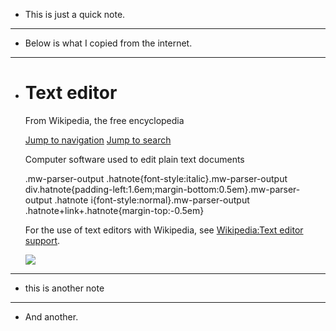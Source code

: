 - This is just a quick note.

---

- Below is what I copied from the internet.

---

- # Text editor

	From Wikipedia, the free encyclopedia

	[Jump to navigation](https://en.wikipedia.org/wiki/Text_editor#mw-head) [Jump to search](https://en.wikipedia.org/wiki/Text_editor#searchInput)

	Computer software used to edit plain text documents

	.mw-parser-output .hatnote{font-style:italic}.mw-parser-output div.hatnote{padding-left:1.6em;margin-bottom:0.5em}.mw-parser-output .hatnote i{font-style:normal}.mw-parser-output .hatnote+link+.hatnote{margin-top:-0.5em}

	For the use of text editors with Wikipedia, see [Wikipedia:Text editor support](https://en.wikipedia.org/wiki/Wikipedia:Text_editor_support "Wikipedia:Text editor support").

	[![](//upload.wikimedia.org/wikipedia/en/thumb/9/99/Question_book-new.svg/50px-Question_book-new.svg.png)](https://en.wikipedia.org/wiki/File:Question_book-new.svg)



---

- this is another note

---

- And another.
